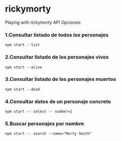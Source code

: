 # rickymorty
Playing with rickymorty API
Opciones:

### 1.Consultar listado de todos los personajes
```
npm start --list
```

### 2.Consultar listado de los personajes vivos
```
npm start --alive
```

### 3.Consultar listado de los personajes muertos
```
npm start --dead
```

### 4.Consultar datos de un personaje concreto
```
npm start -- select -- number=1
```
### 5.Buscar personajes por nombre
```
npm start -- search --name="Morty Smith"
```
